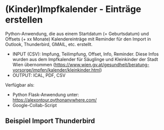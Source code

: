 # (Kinder)Impfkalender - Einträge erstellen

Python-Anwendung, die aus einem Startdatum (= Geburtsdatum) und Offsets (+ xx Monate) Kalendereinträge mit Reminder für den Import in Outlook, Thunderbird, GMAIL, etc. erstellt.

* INPUT (CSV): Impfung, Teilimpfung, Offset, Info, Reminder. Diese Infos wurden aus dem Impfkalender für Säuglinge und Kleinkinder der Stadt Wien übernommen (https://www.wien.gv.at/gesundheit/beratung-vorsorge/impfen/kalender/kleinkinder.html)
* OUTPUT: ICAL, PDF, CSV

Verfügbar als:
* Python Flask-Anwendung unter: https://alexontour.pythonanywhere.com/
* Google-Collab-Script

## Beispiel Import Thunderbird
